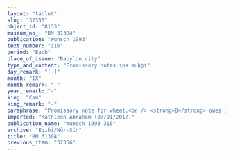 ```yaml
---
layout: "tablet"
slug: "32353"
object_id: "8133"
museum_no_: "BM 31304"
publication: "Wunsch 1993"
text_number: "316"
period: "Each"
place_of_issue: "Babylon city"
type_and_content: "Promissory notes ina muẖẖi"
day_remark: "[-]"
month: "IX"
month_remark: "-"
year_remark: "-"
king: "Cam"
king_remark: "-"
paraphrase: "Promissory note for wheat.<br /> <strong>B</strong> owes 1;1.4.0 kor of wheat to <strong>A</strong>, to be delivered without interest in Ayyār (II). Names of 1 witness and the scribe: Kalbāya/Ṣillāya//Nabāya.<br /> <br /> <strong>A</strong> = Iddin-Marduk/Iqī&scaron;āya//Nūr-S&icirc;n; <strong>B</strong> = .../Si..."
imported: "Kathleen Abraham (07/01/2017)"
publication_name: "Wunsch 1993 316"
archive: "Egibi/Nūr-Sîn"
title: "BM 31304"
previous_item: "32356"
---
```

